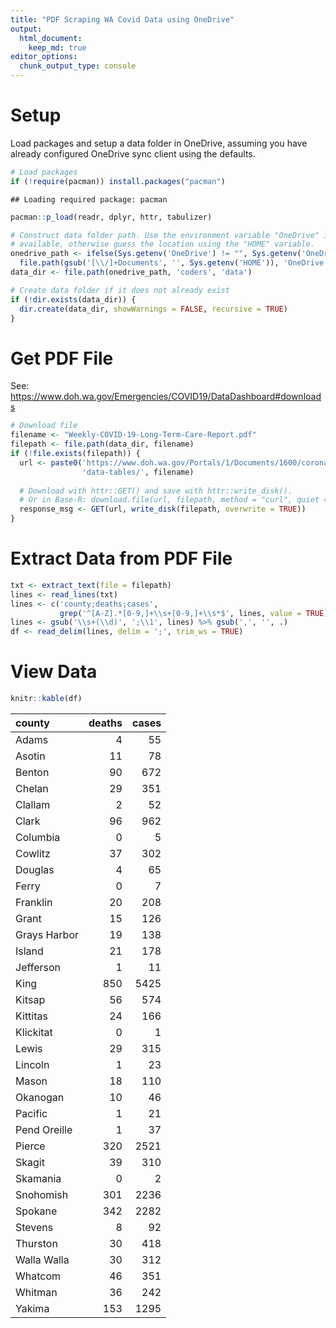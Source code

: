 ```yaml
---
title: "PDF Scraping WA Covid Data using OneDrive"
output: 
  html_document:
    keep_md: true
editor_options: 
  chunk_output_type: console
---
```


# Setup

Load packages and setup a data folder in OneDrive, assuming you have already configured OneDrive sync client using the defaults.


```r
# Load packages
if (!require(pacman)) install.packages("pacman")
```

```
## Loading required package: pacman
```

```r
pacman::p_load(readr, dplyr, httr, tabulizer)

# Construct data folder path. Use the environment variable "OneDrive" if 
# available, otherwise guess the location using the "HOME" variable.
onedrive_path <- ifelse(Sys.getenv('OneDrive') != "", Sys.getenv('OneDrive'), 
  file.path(gsub('[\\/]+Documents', '', Sys.getenv('HOME')), 'OneDrive'))
data_dir <- file.path(onedrive_path, 'coders', 'data')

# Create data folder if it does not already exist
if (!dir.exists(data_dir)) {
  dir.create(data_dir, showWarnings = FALSE, recursive = TRUE)
}
```

# Get PDF File

See: https://www.doh.wa.gov/Emergencies/COVID19/DataDashboard#downloads


```r
# Download file
filename <- "Weekly-COVID-19-Long-Term-Care-Report.pdf"
filepath <- file.path(data_dir, filename)
if (!file.exists(filepath)) {
  url <- paste0('https://www.doh.wa.gov/Portals/1/Documents/1600/coronavirus/',
                'data-tables/', filename)
  
  # Download with httr::GET() and save with httr::write_disk().
  # Or in Base-R: download.file(url, filepath, method = "curl", quiet = TRUE)
  response_msg <- GET(url, write_disk(filepath, overwrite = TRUE))
}
```

# Extract Data from PDF File


```r
txt <- extract_text(file = filepath)
lines <- read_lines(txt)
lines <- c('county;deaths;cases', 
           grep('^[A-Z].*[0-9,]+\\s+[0-9,]+\\s*$', lines, value = TRUE))
lines <- gsub('\\s+(\\d)', ';\\1', lines) %>% gsub(',', '', .)
df <- read_delim(lines, delim = ';', trim_ws = TRUE)
```

# View Data


```r
knitr::kable(df)
```



|county       | deaths| cases|
|:------------|------:|-----:|
|Adams        |      4|    55|
|Asotin       |     11|    78|
|Benton       |     90|   672|
|Chelan       |     29|   351|
|Clallam      |      2|    52|
|Clark        |     96|   962|
|Columbia     |      0|     5|
|Cowlitz      |     37|   302|
|Douglas      |      4|    65|
|Ferry        |      0|     7|
|Franklin     |     20|   208|
|Grant        |     15|   126|
|Grays Harbor |     19|   138|
|Island       |     21|   178|
|Jefferson    |      1|    11|
|King         |    850|  5425|
|Kitsap       |     56|   574|
|Kittitas     |     24|   166|
|Klickitat    |      0|     1|
|Lewis        |     29|   315|
|Lincoln      |      1|    23|
|Mason        |     18|   110|
|Okanogan     |     10|    46|
|Pacific      |      1|    21|
|Pend Oreille |      1|    37|
|Pierce       |    320|  2521|
|Skagit       |     39|   310|
|Skamania     |      0|     2|
|Snohomish    |    301|  2236|
|Spokane      |    342|  2282|
|Stevens      |      8|    92|
|Thurston     |     30|   418|
|Walla Walla  |     30|   312|
|Whatcom      |     46|   351|
|Whitman      |     36|   242|
|Yakima       |    153|  1295|
